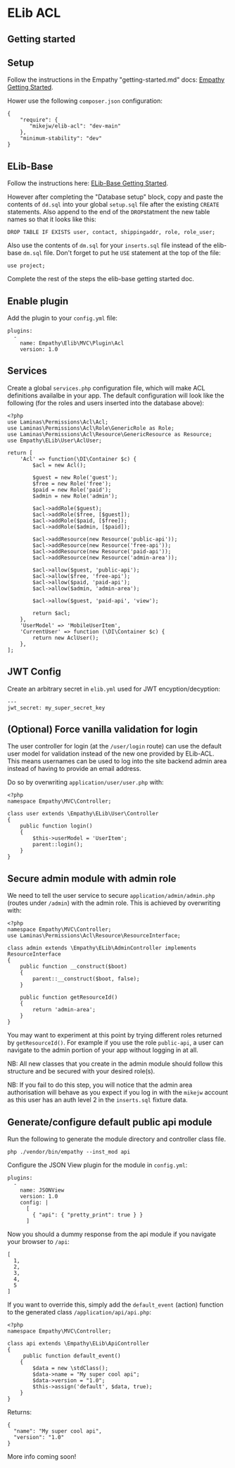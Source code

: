 

ELib ACL
===

Getting started
---

Setup
---

Follow the instructions in the Empathy "getting-started.md" docs:
[Empathy Getting Started](https://github.com/mikejw/empathy/blob/master/docs/getting-started.md).

Hower use the following `composer.json` configuration:

    {
        "require": {
           "mikejw/elib-acl": "dev-main"
        },
        "minimum-stability": "dev"
    }


ELib-Base
---
Follow the instructions here:
[ELib-Base Getting Started](https://github.com/mikejw/elib-base/blob/master/docs/getting-started.md).

However after completing the "Database setup" block, copy and paste the contents of `dd.sql` into your
global `setup.sql` file after the existing `CREATE` statements.  Also append to the end of the `DROP`statment
the new table names so that it looks like this:

    DROP TABLE IF EXISTS user, contact, shippingaddr, role, role_user;    

Also use the contents of `dm.sql` for your `inserts.sql` file instead of the elib-base `dm.sql` file. 
Don't forget to put he `USE` statement at the top of the file:

    use project;

Complete the rest of the steps the elib-base getting started doc.


Enable plugin
---
Add the plugin to your `config.yml` file:

    plugins:
      - 
        name: Empathy\Elib\MVC\Plugin\Acl
        version: 1.0


Services
---

Create a global `services.php` configuration file, which will make ACL definitions availalbe in your app.  The default
configuration will look like the following (for the roles and users inserted into the database above):


    <?php
    use Laminas\Permissions\Acl\Acl;
    use Laminas\Permissions\Acl\Role\GenericRole as Role;
    use Laminas\Permissions\Acl\Resource\GenericResource as Resource;
    use Empathy\ELib\User\AclUser;

    return [
        'Acl' => function(\DI\Container $c) {
            $acl = new Acl();

            $guest = new Role('guest');
            $free = new Role('free');
            $paid = new Role('paid');
            $admin = new Role('admin');

            $acl->addRole($guest);
            $acl->addRole($free, [$guest]);
            $acl->addRole($paid, [$free]);
            $acl->addRole($admin, [$paid]);

            $acl->addResource(new Resource('public-api'));
            $acl->addResource(new Resource('free-api'));
            $acl->addResource(new Resource('paid-api'));
            $acl->addResource(new Resource('admin-area'));
            
            $acl->allow($guest, 'public-api');
            $acl->allow($free, 'free-api');        
            $acl->allow($paid, 'paid-api');
            $acl->allow($admin, 'admin-area');

            $acl->allow($guest, 'paid-api', 'view');

            return $acl;
        },
        'UserModel' => 'MobileUserItem',
        'CurrentUser' => function (\DI\Container $c) {
            return new AclUser();
        },
    ];


JWT Config
--

Create an arbitrary secret in `elib.yml` used for JWT encyption/decyption:

    ---
    jwt_secret: my_super_secret_key



(Optional) Force vanilla validation for login
---
The user controller for login (at the `/user/login` route) can use the default user model for validation instead of the new one provided by ELib-ACL.  
This means usernames can be used to log into the site backend admin area instead of having to provide an email address.

Do so by overwriting `application/user/user.php` with:
 
    <?php
    namespace Empathy\MVC\Controller;

    class user extends \Empathy\ELib\User\Controller
    {
        public function login()
        {
            $this->userModel = 'UserItem';
            parent::login();
        }    
    }


Secure admin module with admin role
---
We need to tell the user service to secure `application/admin/admin.php` (routes under `/admin`) with the admin role.  This is achieved by overwriting with:

    <?php
    namespace Empathy\MVC\Controller;
    use Laminas\Permissions\Acl\Resource\ResourceInterface;

    class admin extends \Empathy\ELib\AdminController implements ResourceInterface
    {
        public function __construct($boot)
        {
            parent::__construct($boot, false);
        }

        public function getResourceId()
        {
            return 'admin-area';
        }
    }

You may want to experiment at this point by trying different roles returned by `getResourceId()`.  For example if you use the role `public-api`, 
a user can navigate to the admin portion of your app without logging in at all.

NB:  All new classes that you create in the admin module should follow this structure and be secured with your desired role(s).

NB:  If you fail to do this step, you will notice that the admin area authorisation will behave as you expect if you log in with the `mikejw` account as this user has an auth level 2 in the `inserts.sql` fixture data.


Generate/configure default public api module
---

Run the following to generate the module directory and controller class file.

    php ./vendor/bin/empathy --inst_mod api
    
    
Configure the JSON View plugin for the module in `config.yml`:

    plugins:
      -
        name: JSONView
        version: 1.0
        config: |
          [
            { "api": { "pretty_print": true } }
          ]

Now you should a dummy response from the api module if you navigate your browser to `/api`:

    [
      1,
      2,
      3,
      4,
      5
    ]


If you want to override this, simply add the `default_event` (action) function to the generated class `/application/api/api.php`:

    <?php
    namespace Empathy\MVC\Controller;

    class api extends \Empathy\ELib\ApiController
    {
         public function default_event()
        {
            $data = new \stdClass();
            $data->name = "My super cool api";
            $data->version = "1.0";
            $this->assign('default', $data, true);
        }
    }

Returns:

    {
      "name": "My super cool api",
      "version": "1.0"
    }



More info coming soon!

